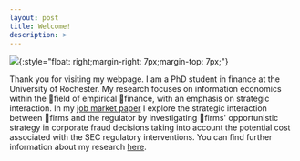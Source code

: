 ```yaml
---
layout: post
title: Welcome!
description: >
---
```

![](files/picture.jpeg){:style="float: right;margin-right: 7px;margin-top: 7px;"}

Thank you for visiting my webpage. I am a PhD student in finance at the University of Rochester. My research focuses on information economics within the field of empirical finance, with an emphasis on strategic interaction.  In my [job market paper](https://papers.ssrn.com/sol3/papers.cfm?abstract_id=3710224) I explore the strategic interaction between firms and the regulator by investigating firms' opportunistic strategy in corporate fraud decisions taking into account the potential cost associated with the SEC regulatory interventions. You can find further information about my research [here](https://botongshang.github.io/research/).